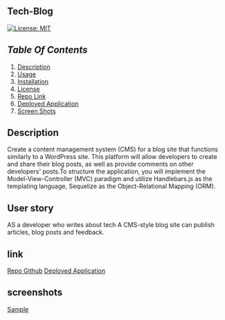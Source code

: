 ## Tech-Blog

[![License: MIT](https://img.shields.io/badge/License-MIT-yellow.svg)](https://opensource.org/licenses/MIT)

## _Table Of Contents_

1. [Description](#description)
2. [Usage](#usage)
3. [Installation](#installation)
4. [License](#license)
5. [Repo Link](#repository-link)
6. [Deployed Application](#deployed-application)
7. [Screen Shots](#screen-shots)

## Description

Create a content management system (CMS) for a blog site that functions similarly to a WordPress site. This platform will allow developers to create and share their blog posts, as well as provide comments on other developers' posts.To structure the application, you will implement the Model-View-Controller (MVC) paradigm and utilize Handlebars.js as the templating language, Sequelize as the Object-Relational Mapping (ORM).

## User story

AS a developer who writes about tech
A CMS-style blog site can publish articles, blog posts and feedback.

## link

[Repo Github](https://github.com/siahmoymajid/Tech-Blog)
[Deployed Application](https://tech-blogsia.herokuapp.com/)

## screenshots

[Sample]()
